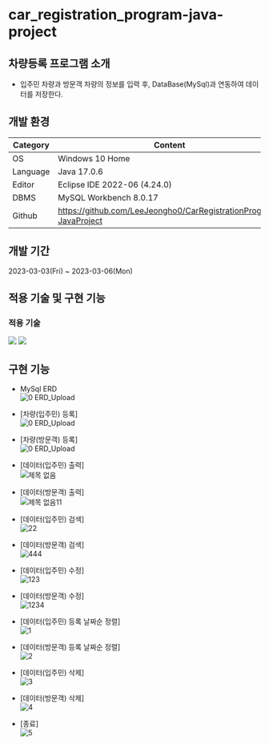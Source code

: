 # car_registration_program-java-project

##  차량등록 프로그램 소개
- 입주민 차량과 방문객 차량의 정보를 입력 후, DataBase(MySql)과 연동하여 데이터를 저장한다.

## 개발 환경
| Category | Content |
| --- | --- |
| OS | Windows 10 Home |
| Language | Java 17.0.6 |
| Editor | Eclipse IDE 2022-06 (4.24.0) |
| DBMS | MySQL Workbench 8.0.17 |
| Github | https://github.com/LeeJeongho0/CarRegistrationProgram-JavaProject |

## 개발 기간
2023-03-03(Fri) ~ 2023-03-06(Mon)

## 적용 기술 및 구현 기능

### 적용 기술
<img src="https://img.shields.io/badge/-Java-orange">
<img src="https://img.shields.io/badge/-MySql-blue">

## 구현 기능
- MySql ERD  
![0  ERD_Upload](https://user-images.githubusercontent.com/126849367/224603150-0771f69a-7781-4595-b197-4904ee02aa50.png)

- [차량(입주민) 등록]  
![0  ERD_Upload](https://user-images.githubusercontent.com/126849367/224604847-040f2aca-00cd-4002-a45b-2a1bb3eff1bc.png)

- [차량(방문객) 등록]  
![0  ERD_Upload](https://user-images.githubusercontent.com/126849367/224605156-b9375516-025a-40d2-a9b5-e23a3d217ddd.png)

- [데이터(입주민) 출력]  
![제목 없음](https://user-images.githubusercontent.com/126849367/224696319-bd29f2cc-df95-425b-b805-90e74211cf1f.png)

- [데이터(방문객) 출력]  
![제목 없음11](https://user-images.githubusercontent.com/126849367/224696349-c37ffac1-11ad-4c00-9cc2-db8e99271b3f.png)

- [데이터(입주민) 검색]  
![22](https://user-images.githubusercontent.com/126849367/224697259-9ddc81e9-ce34-45f8-a44a-1019263636d6.png)

- [데이터(방문객) 검색]  
![444](https://user-images.githubusercontent.com/126849367/224697524-edbabe61-5e44-4470-aa93-b4a7ac35b25b.png)

- [데이터(입주민) 수정]  
![123](https://user-images.githubusercontent.com/126849367/224698476-10043e4a-5281-4681-afe1-e07e7c86c943.png)

- [데이터(방문객) 수정]  
![1234](https://user-images.githubusercontent.com/126849367/224698494-31374e9c-bce3-4915-ad46-13fde2d273dd.png)

- [데이터(입주민) 등록 날짜순 정렬]  
![1](https://user-images.githubusercontent.com/126849367/224700499-7ce83f36-934d-4fa8-ace8-dd3284dcfda1.png)

- [데이터(방문객) 등록 날짜순 정렬]  
![2](https://user-images.githubusercontent.com/126849367/224700514-a30abb9d-cdcc-43f2-a696-8b1d5718ee04.png)

- [데이터(입주민) 삭제]  
![3](https://user-images.githubusercontent.com/126849367/224701377-324fc5f0-b227-45a4-9fc2-a54304e62942.png)

- [데이터(방문객) 삭제]  
![4](https://user-images.githubusercontent.com/126849367/224701396-f358d7d3-75b7-410f-95ef-a45895f439bd.png)

- [종료]  
![5](https://user-images.githubusercontent.com/126849367/224701829-373480b8-658c-4b15-9f17-f81d389ec056.png)
